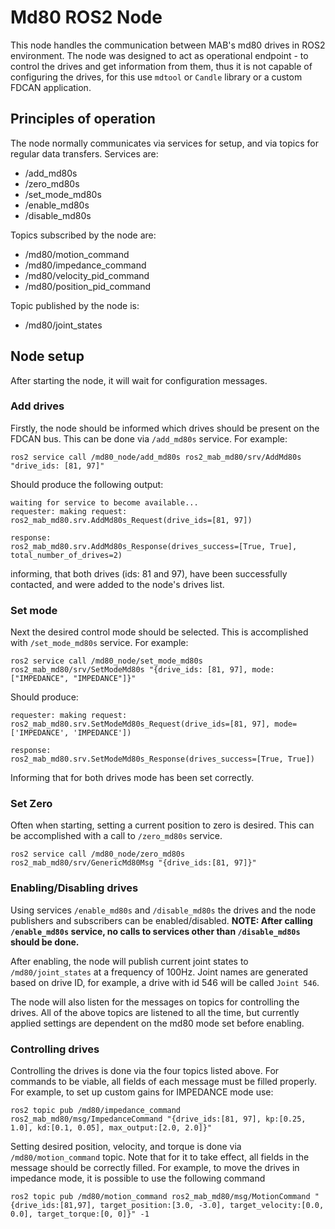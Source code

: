 # Md80 ROS2 Node

This node handles the communication between MAB's md80 drives in ROS2 environment. The node was designed to act as 
operational endpoint - to control the drives and get information from them, thus it is not capable of configuring the drives, 
for this use `mdtool` or `Candle` library or a custom FDCAN application.

## Principles of operation

The node normally communicates via services for setup, and via topics for regular data transfers.
Services are: 
- /add_md80s
- /zero_md80s
- /set_mode_md80s
- /enable_md80s
- /disable_md80s

Topics subscribed by the node are:
- /md80/motion_command
- /md80/impedance_command
- /md80/velocity_pid_command
- /md80/position_pid_command

Topic published by the node is:
- /md80/joint_states

## Node setup
After starting the node, it will wait for configuration messages.

### Add drives
Firstly, the node should be informed which drives should be present on the FDCAN bus. This can be done via `/add_md80s` service.
For example:
```
ros2 service call /md80_node/add_md80s ros2_mab_md80/srv/AddMd80s "drive_ids: [81, 97]"
```
Should produce the following output:
```
waiting for service to become available...
requester: making request: ros2_mab_md80.srv.AddMd80s_Request(drive_ids=[81, 97])

response:
ros2_mab_md80.srv.AddMd80s_Response(drives_success=[True, True], total_number_of_drives=2)
```
informing, that both drives (ids: 81 and 97), have been successfully contacted, and were added to the node's drives list.

### Set mode
Next the desired control mode should be selected. This is accomplished with `/set_mode_md80s` service.
For example:
```
ros2 service call /md80_node/set_mode_md80s ros2_mab_md80/srv/SetModeMd80s "{drive_ids: [81, 97], mode:["IMPEDANCE", "IMPEDANCE"]}"
```
Should produce:
```
requester: making request: ros2_mab_md80.srv.SetModeMd80s_Request(drive_ids=[81, 97], mode=['IMPEDANCE', 'IMPEDANCE'])

response:
ros2_mab_md80.srv.SetModeMd80s_Response(drives_success=[True, True])
```
Informing that for both drives mode has been set correctly.

### Set Zero 
Often when starting, setting a current position to zero is desired. This can be accomplished with a call to `/zero_md80s` service.
```
ros2 service call /md80_node/zero_md80s ros2_mab_md80/srv/GenericMd80Msg "{drive_ids:[81, 97]}"
```

### Enabling/Disabling drives
Using services `/enable_md80s` and `/disable_md80s` the drives and the node publishers and subscribers can be enabled/disabled.
**NOTE: After calling `/enable_md80s` service, no calls to services other than `/disable_md80s` should be done.**

After enabling, the node will publish current joint states to `/md80/joint_states` at a frequency of 100Hz. Joint names are generated based on drive ID, for example, a drive with id 546 will be called `Joint 546`.

The node will also listen for the messages on topics for controlling the drives. All of the above topics are listened to all the time, but currently applied settings are dependent on the md80 mode set before enabling.

### Controlling drives
Controlling the drives is done via the four topics listed above. For commands to be viable, all fields of each message must be filled properly. For example, to set up custom gains for IMPEDANCE mode use:
```
ros2 topic pub /md80/impedance_command ros2_mab_md80/msg/ImpedanceCommand "{drive_ids:[81, 97], kp:[0.25, 1.0], kd:[0.1, 0.05], max_output:[2.0, 2.0]}"
```

Setting desired position, velocity, and torque is done via `/md80/motion_command` topic. Note that for it to take effect, all fields in the message should be correctly filled. For example, to move the drives in impedance mode, it is possible to use the following command
```
ros2 topic pub /md80/motion_command ros2_mab_md80/msg/MotionCommand "{drive_ids:[81,97], target_position:[3.0, -3.0], target_velocity:[0.0, 0.0], target_torque:[0, 0]}" -1
```
